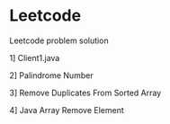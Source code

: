 # Leetcode
Leetcode problem solution

1] Client1.java

2] Palindrome Number

3] Remove Duplicates From Sorted Array

4] Java Array Remove Element 
